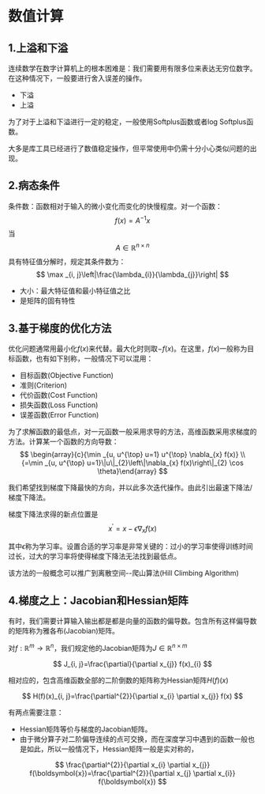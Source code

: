 # 数值计算

## 1.上溢和下溢

连续数学在数字计算机上的根本困难是：我们需要用有限多位来表达无穷位数字。在这种情况下，一般要进行舍入误差的操作。

- 下溢
- 上溢

为了对于上溢和下溢进行一定的稳定，一般使用Softplus函数或者log Softplus函数。

大多是库工具已经进行了数值稳定操作，但平常使用中仍需十分小心类似问题的出现。

## 2.病态条件

条件数：函数相对于输入的微小变化而变化的快慢程度。对一个函数：
$$
f(x)=A^{-1} x
$$
当
$$
A \in \mathbb{R}^{n \times n}
$$
具有特征值分解时，规定其条件数为：
$$
\max _{i, j}\left|\frac{\lambda_{i}}{\lambda_{j}}\right|
$$

- 大小：最大特征值和最小特征值之比
- 是矩阵的固有特性

## 3.基于梯度的优化方法

优化问题通常用最小化$f(x)$来代替。最大化时则取$-f(x)$。在这里，$f(x)$一般称为目标函数，也有如下别称，一般情况下可以混用：

- 目标函数(Objective Function)
- 准则(Criterion)
- 代价函数(Cost Function)
- 损失函数(Loss Function)
- 误差函数(Error Function)

为了求解函数的最低点，对一元函数一般采用求导的方法，高维函数采用求梯度的方法。计算某一个函数的方向导数：
$$
\begin{array}{c}{\min _{u, u^{\top} u=1} u^{\top} \nabla_{x} f(x)} \\ {=\min _{u, u^{\top} u=1}\|u\|_{2}\left\|\nabla_{x} f(x)\right\|_{2} \cos \theta}\end{array}
$$

我们希望找到梯度下降最快的方向，并以此多次迭代操作。由此引出最速下降法/梯度下降法。

梯度下降法求得的新点位置是
$$
x^{\prime}=x-\epsilon \nabla_{x} f(x)
$$

其中$\epsilon$称为学习率。设置合适的学习率是非常关键的：过小的学习率使得训练时间过长，过大的学习率将使得梯度下降法无法找到最低点。

该方法的一般概念可以推广到离散空间--爬山算法(Hill Climbing Algorithm)

## 4.梯度之上：Jacobian和Hessian矩阵

有时，我们需要计算输入输出都是都是向量的函数的偏导数。包含所有这样偏导数的矩阵称为雅各布(Jacobian)矩阵。

对$f: \mathbb{R}^{m} \rightarrow \mathbb{R}^{n}$，我们规定他的Jacobian矩阵为$J \in \mathbb{R}^{n \times m}$

$$
J_{i, j}=\frac{\partial}{\partial x_{j}} f(x)_{i}
$$

相对应的，包含高维函数全部的二阶倒数的矩阵称为Hessian矩阵$H(f)(x)$

$$
H(f)(x)_{i, j}=\frac{\partial^{2}}{\partial x_{i} \partial x_{j}} f(x)
$$

有两点需要注意：

- Hessian矩阵等价与梯度的Jacobian矩阵。
- 由于微分算子对二阶偏导连续的点可交换，而在深度学习中遇到的函数一般也是如此，所以一般情况下，Hessian矩阵一般是实对称的，

$$
\frac{\partial^{2}}{\partial x_{i} \partial x_{j}} f(\boldsymbol{x})=\frac{\partial^{2}}{\partial x_{j} \partial x_{i}} f(\boldsymbol{x})
$$